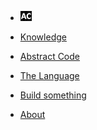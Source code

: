 <!-- docs/_sidebar.md -->

* [![AC](assets/ac-logo-sm.png "Abstract Code")](README.md)

* [Knowledge](BASICS.md)

* [Abstract Code](ABSTRACT-CODE.md)

* [The Language](LANGUAGE-GUIDE.md)

* [Build something](DOCUMENTATION.md)

* [About](ABOUT.md)